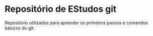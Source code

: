 # Repositório de EStudos git


Repositório utilizados para aprender os primeiros passos e comandos básicos do git. 
